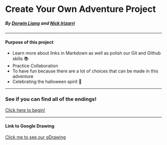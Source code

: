 # Create Your Own Adventure Project 
##### By [Dorwin Liang](https://github.com/dorwinl3894) and [Nick Irizarri](https://github.com/nicholasi1404)  
---
#### Purpose of this project
* Learn more about links in Markdown as well as polish our Git and Github skills 📚
* Practice Collaboration
* To have fun because there are a lot of choices that can be made in this adventure 
* Celebrating the halloween spirit 🎃

---



### See if you can find all of the endings!
[Click here to begin!](halloween.md) 

---
#### Link to Google Drawing

[Click me to see our gDrawing](https://docs.google.com/drawings/d/1Tw-qG94RAW8RKg8KlzX2ymmxangc8wy_QHn9S7Lh_v8/edit?usp=sharing) 